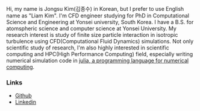 

Hi, my name is Jongsu Kim(김종수) in Korean, but I prefer to use English name as "Liam Kim". 
I'm CFD engineer studying for PhD in Computational Science and Engineering at Yonsei university, South Korea.
I have a B.S. for atomspheric science and computer science at Yonsei University.
My research interest is study of finite size particle interaction in isotropic turbulence using CFD(Computational Fluid Dynamics) simulations.
Not only scientific study of research, I'm also highly interested in scientific computing and HPC(High Performance Computing) field,   especially writing numerical simulation code in [julia, a programming language for numerical computing](https://julialang.org/).

### Links

* [Github](http://github.com/appleparan)
* [Linkedin](https://www.linkedin.com/in/jongsu-liam-kim-63458347/)
